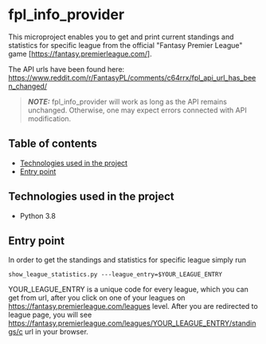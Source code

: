 # fpl_info_provider

This microproject enables you to get and print current standings and statistics for specific league from the official "Fantasy Premier League" game [https://fantasy.premierleague.com/].

The API urls have been found here: https://www.reddit.com/r/FantasyPL/comments/c64rrx/fpl_api_url_has_been_changed/

> **_NOTE:_**  fpl_info_provider will work as long as the API remains unchanged. Otherwise, one may expect errors connected with API modification.

## Table of contents
* [Technologies used in the project](#technologies_used)
* [Entry point](#entry_point)

## <a name="technologies_used"></a>Technologies used in the project
* Python 3.8

## Entry point
In order to get the standings and statistics for specific league simply run 

`show_league_statistics.py ---league_entry=$YOUR_LEAGUE_ENTRY`

YOUR_LEAGUE_ENTRY is a unique code for every league, which you can get from url, after you click on one of your leagues on https://fantasy.premierleague.com/leagues level.
After you are redirected to league page, you will see https://fantasy.premierleague.com/leagues/YOUR_LEAGUE_ENTRY/standings/c url in your browser.
